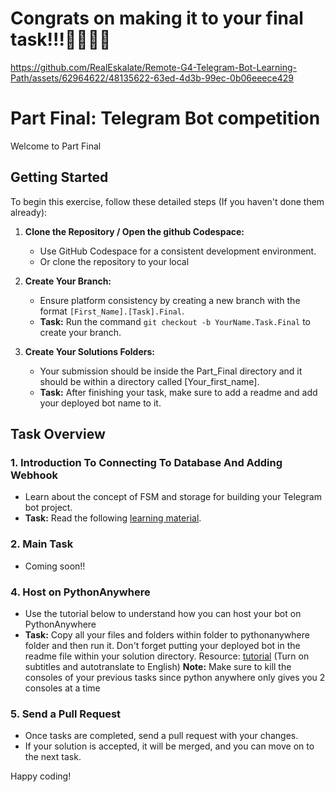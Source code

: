 # Congrats on making it to your final task!!!🎊🎉🎊🎉

https://github.com/RealEskalate/Remote-G4-Telegram-Bot-Learning-Path/assets/62964622/48135622-63ed-4d3b-99ec-0b06eeece429

# Part Final: Telegram Bot competition  

Welcome to Part Final

## Getting Started

To begin this exercise, follow these detailed steps (If you haven't done them already):

1. **Clone the Repository / Open the github Codespace:**
   - Use GitHub Codespace for a consistent development environment.
   - Or clone the repository to your local 

2. **Create Your Branch:**
   - Ensure platform consistency by creating a new branch with the format `[First_Name].[Task].Final`.
   - **Task:** Run the command `git checkout -b YourName.Task.Final` to create your branch.

3. **Create Your Solutions Folders:**
   - Your submission should be inside the Part_Final directory and it should be within a directory called [Your_first_name].
   - **Task:** After finishing your task, make sure to add a readme and add your deployed bot name to it.

## Task Overview

### 1. Introduction To Connecting To Database And Adding Webhook
   - Learn about the concept of FSM and storage for building your Telegram bot project.
   - **Task:** Read the following [learning material](https://docs.google.com/document/d/1ny7-xi52rpzLJTOwYFy4CVlmPbEYhRiGwwTkoa-YB5s/edit?usp=sharing).

### 2. Main Task
 - Coming soon!!
      
### 4. Host on PythonAnywhere

   - Use the tutorial below to understand how you can host your bot on PythonAnywhere
   - **Task:** Copy all your files and folders within folder to pythonanywhere folder and then run it. Don't forget putting your deployed bot in the readme file within your solution directory.
   Resource: [tutorial](https://youtu.be/mYlM4RWTHnk) (Turn on subtitles and autotranslate to English)
     **Note:**  Make sure to kill the consoles of your previous tasks since python anywhere only gives you 2 consoles at a time
### 5. Send a Pull Request
   - Once tasks are completed, send a pull request with your changes.
   - If your solution is accepted, it will be merged, and you can move on to the next task.

Happy coding!
